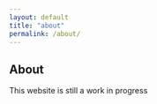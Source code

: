 ```yaml
---
layout: default
title: "about"
permalink: /about/
---
```


## About

This website is still a work in progress
